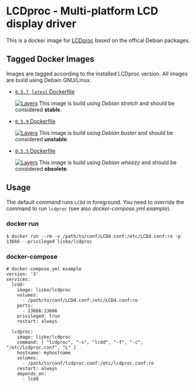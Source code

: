 # LCDproc - Multi-platform LCD display driver

This is a docker image for [LCDproc](https://github.com/lcdproc/lcdproc) based
on the offical Debian packages.


## Tagged Docker Images

Images are tagged according to the installed LCDproc version. All images are build using Debain GNU/Linux.

* [`0.5.7`, `latest` Dockerfile](https://github.com/liske/lcdproc-docker/blob/master/lcdproc-0.5.7-debian/Dockerfile)

  [![Layers](https://images.microbadger.com/badges/image/liske/lcdproc:latest.svg)](https://images.microbadger.com/badges/image/liske/lcdproc:latest)
  This image is build using *Debian stretch* and should be considered **stable**.

* [`0.5.9` Dockerfile](https://github.com/liske/lcdproc-docker/blob/master/lcdproc-0.5.9-debian/Dockerfile)

  [![Layers](https://images.microbadger.com/badges/image/liske/lcdproc:0.5.9.svg)](https://images.microbadger.com/badges/image/liske/lcdproc:0.5.9)
  This image is build using *Debian buster* and should be considered **unstable**.


* [`0.5.5` Dockerfile](https://github.com/liske/lcdproc-docker/blob/master/lcdproc-0.5.5-debian/Dockerfile)

  [![Layers](https://images.microbadger.com/badges/image/liske/lcdproc:0.5.5.svg)](https://images.microbadger.com/badges/image/liske/lcdproc:0.5.5)
  This image is build using *Debian wheezy* and should be considered **obsolete**.


## Usage

The default command runs `LCDd` in foreground. You need to override the command to run `lcdproc` (see also *docker-compose.yml example*).

### docker run

```
$ docker run --rm -v /path/to/conf/LCDd.conf:/etc/LCDd.conf:ro -p 13666 --privileged liske/lcdproc
```

### docker-compose

```
# docker-compose.yml example
version: '3'
services:
  lcdd:
    image: liske/lcdproc
    volumes:
      - /path/to/conf/LCDd.conf:/etc/LCDd.conf:ro
    ports:
      - 13666:13666
    privileged: true
    restart: always

  lcdproc:
    image: liske/lcdproc
    command: [ "lcdproc", "-s", "lcdd", "-f", "-c", "/etc/lcdproc.conf", "L" ]
    hostname: myhostname
    volumes:
      - /path/to/conf/lcdproc.conf:/etc/lcdproc.conf:ro
    restart: always
    depends_on:
      - lcdd
```
